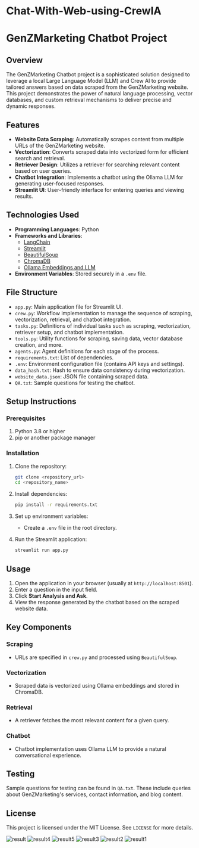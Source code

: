 # Chat-With-Web-using-CrewIA

# GenZMarketing Chatbot Project

## Overview

The GenZMarketing Chatbot project is a sophisticated solution designed to leverage a local Large Language Model (LLM) and Crew AI to provide tailored answers based on data scraped from the GenZMarketing website. This project demonstrates the power of natural language processing, vector databases, and custom retrieval mechanisms to deliver precise and dynamic responses.

## Features

- **Website Data Scraping**: Automatically scrapes content from multiple URLs of the GenZMarketing website.
- **Vectorization**: Converts scraped data into vectorized form for efficient search and retrieval.
- **Retriever Design**: Utilizes a retriever for searching relevant content based on user queries.
- **Chatbot Integration**: Implements a chatbot using the Ollama LLM for generating user-focused responses.
- **Streamlit UI**: User-friendly interface for entering queries and viewing results.

## Technologies Used

- **Programming Languages**: Python
- **Frameworks and Libraries**:
  - [LangChain](https://github.com/hwchase17/langchain)
  - [Streamlit](https://streamlit.io/)
  - [BeautifulSoup](https://www.crummy.com/software/BeautifulSoup/)
  - [ChromaDB](https://www.trychroma.com/)
  - [Ollama Embeddings and LLM](https://ollama.com/)
- **Environment Variables**: Stored securely in a `.env` file.

## File Structure

- `app.py`: Main application file for Streamlit UI.
- `crew.py`: Workflow implementation to manage the sequence of scraping, vectorization, retrieval, and chatbot integration.
- `tasks.py`: Definitions of individual tasks such as scraping, vectorization, retriever setup, and chatbot implementation.
- `tools.py`: Utility functions for scraping, saving data, vector database creation, and more.
- `agents.py`: Agent definitions for each stage of the process.
- `requirements.txt`: List of dependencies.
- `.env`: Environment configuration file (contains API keys and settings).
- `data_hash.txt`: Hash to ensure data consistency during vectorization.
- `website_data.json`: JSON file containing scraped data.
- `QA.txt`: Sample questions for testing the chatbot.

## Setup Instructions

### Prerequisites

1. Python 3.8 or higher
2. pip or another package manager

### Installation

1. Clone the repository:
   ```bash
   git clone <repository_url>
   cd <repository_name>
   ```

2. Install dependencies:
   ```bash
   pip install -r requirements.txt
   ```

3. Set up environment variables:
   - Create a `.env` file in the root directory.
 
4. Run the Streamlit application:
   ```bash
   streamlit run app.py
   ```

## Usage

1. Open the application in your browser (usually at `http://localhost:8501`).
2. Enter a question in the input field.
3. Click **Start Analysis and Ask**.
4. View the response generated by the chatbot based on the scraped website data.

## Key Components

### Scraping
- URLs are specified in `crew.py` and processed using `BeautifulSoup`.

### Vectorization
- Scraped data is vectorized using Ollama embeddings and stored in ChromaDB.

### Retrieval
- A retriever fetches the most relevant content for a given query.

### Chatbot
- Chatbot implementation uses Ollama LLM to provide a natural conversational experience.

## Testing

Sample questions for testing can be found in `QA.txt`. These include queries about GenZMarketing's services, contact information, and blog content.


## License

This project is licensed under the MIT License. See `LICENSE` for more details.

![result](https://github.com/user-attachments/assets/0954dd5e-112e-40e9-95b8-7ae56ef56ad4)
![result4](https://github.com/user-attachments/assets/fed14c44-54c0-4462-b723-18c91c85b16f)
![result5](https://github.com/user-attachments/assets/39443eba-6803-49e4-9240-fd1399e7a1ee)
![result3](https://github.com/user-attachments/assets/f721092a-1ec3-4102-98d0-38ca6b67a2cd)
![result2](https://github.com/user-attachments/assets/fa4b9bcc-ea48-480b-a60e-888e7e1763e3)
![result1](https://github.com/user-attachments/assets/ec50acdd-8f00-4913-b14c-d7981581e930)

